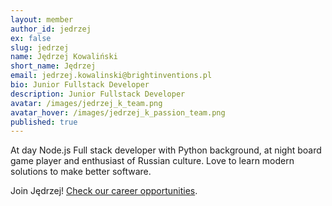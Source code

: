 ```yaml
---
layout: member
author_id: jedrzej
ex: false
slug: jedrzej
name: Jędrzej Kowaliński
short_name: Jędrzej
email: jedrzej.kowalinski@brightinventions.pl
bio: Junior Fullstack Developer
description: Junior Fullstack Developer
avatar: /images/jedrzej_k_team.png
avatar_hover: /images/jedrzej_k_passion_team.png
published: true
---
```

At day Node.js Full stack developer with Python background, at night board game player and enthusiast of Russian culture. Love to learn modern solutions to make better software.

Join Jędrzej! [Check our career opportunities](/career).